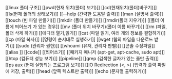 [[linux 폴더 구조]]
[[pwd(현재 위치(폴더) 보기)]]
[[cd(현재위치(폴더)바꾸기)]]
[[ls(현재 폴더의 상태보기)]]
[[--help (간략한 도움말 출력)]]
[[man (설명서 출력)]]
[[touch (빈 파일 만들기)]]
[[mkdir (폴더 만들기)]]
[[rmdir(폴더 지우기)]]
[[폴더 이름에 띄어쓰기 가 있는 경우]]
[[mv (폴더 위치 바꾸기)(폴더 이름 바꾸기)]]
[[rm (파일, 폴더 삭제 하기)]]
[[에디터 열기,읽기]]
[[cat (파일 읽기, 여러 개의 정보를 결합하기)]]
[[cp (파일 복사)]]
[[명령어 순서대로 실행하기]]
[[wget (웹의 파일을 다운로드 받기)]]
[[sudo (관리자 권한)]]
[[whoami (유저, 관리자 판별)]]
[[콘솔 수정파일]]
[[alias ]]
[[code]]
[[띄어쓰기]]
[[패키지 매니저 (apt-get, apt-cache, sudo apt)]]
[[htop (컴퓨터 성능 보기)]]
[[pipeline]]
[[grep (검색한 글자가 있는 줄만 출력)]]
[[ps aux (현재 실행되는 프로그램 보기)]]
[[IO Redirection (<, >) (입력과 출력 파일에 저장, 출력)]]
[[head (앞쪽 텍스트만 출력)]]
[[echo (문자열 출력하기)]]
